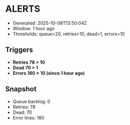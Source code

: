 # ALERTS

- Generated: 2025-10-08T13:50:04Z
- Window: 1 hour ago
- Thresholds: queue>20, retries>10, dead>1, errors>10

## Triggers
- **Retries 78 > 10**
- **Dead 70 > 1**
- **Errors 180 > 10 (since 1 hour ago)**

## Snapshot
- Queue backlog: 0
- Retries: 78
- Dead: 70
- Error lines: 180
